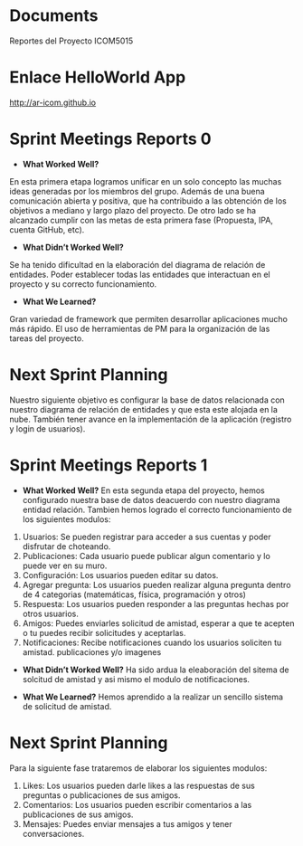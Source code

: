 # Documents
Reportes del Proyecto ICOM5015

# Enlace HelloWorld App

http://ar-icom.github.io

# Sprint Meetings Reports 0
- **What Worked Well?**

En esta primera etapa logramos unificar en un solo concepto las muchas ideas generadas por
los miembros del grupo. Además de una buena comunicación abierta y positiva, que ha contribuido
a las obtención de los objetivos a mediano y largo plazo del proyecto. De otro lado se ha
alcanzado cumplir con las metas de esta primera fase (Propuesta, IPA, cuenta GitHub, etc).

- **What Didn’t Worked Well?**

Se ha tenido dificultad en la elaboración del diagrama de relación de entidades. Poder establecer
todas las entidades que interactuan en el proyecto y su correcto funcionamiento.

- **What We Learned?**

Gran variedad de framework que permiten desarrollar aplicaciones mucho más rápido. El uso de herramientas
de PM para la organización de las tareas del proyecto. 

# Next Sprint Planning
Nuestro siguiente objetivo es configurar la base de datos relacionada con nuestro diagrama de relación
de entidades y que esta este alojada en la nube. También tener avance en la implementación de la
aplicación (registro y login de usuarios).

# Sprint Meetings Reports 1
- **What Worked Well?**
En esta segunda etapa del proyecto, hemos configurado nuestra base de datos deacuerdo con nuestro diagrama
entidad relación. Tambien hemos logrado el correcto funcionamiento de los siguientes modulos:

1. Usuarios: Se pueden registrar para acceder a sus cuentas y poder disfrutar de choteando.
2. Publicaciones: Cada usuario puede publicar algun comentario y lo puede ver en su muro.
3. Configuración: Los usuarios pueden editar su datos.
4. Agregar pregunta: Los usuarios pueden realizar alguna pregunta dentro de 4 categorias (matemáticas, física, programación y otros)
4. Respuesta: Los usuarios pueden responder a las preguntas hechas por otros usuarios.
5. Amigos: Puedes enviarles solicitud de amistad, esperar a que te acepten o tu puedes recibir solicitudes y aceptarlas.
6. Notificaciones: Recibe notificaciones cuando los usuarios soliciten tu amistad. publicaciones y/o imagenes

- **What Didn’t Worked Well?**
Ha sido ardua la eleaboración del sitema de solcitud de amistad y asi mismo el modulo de notificaciones.


- **What We Learned?**
Hemos aprendido a la realizar un sencillo sistema de solicitud de amistad. 
 

# Next Sprint Planning
Para la siguiente fase trataremos de elaborar los siguientes modulos:

1. Likes: Los usuarios pueden darle likes a las respuestas de sus preguntas o publicaciones de sus amigos.
2. Comentarios: Los usuarios pueden escribir comentarios a las publicaciones de sus amigos.
3. Mensajes: Puedes enviar mensajes a tus amigos y tener conversaciones.

